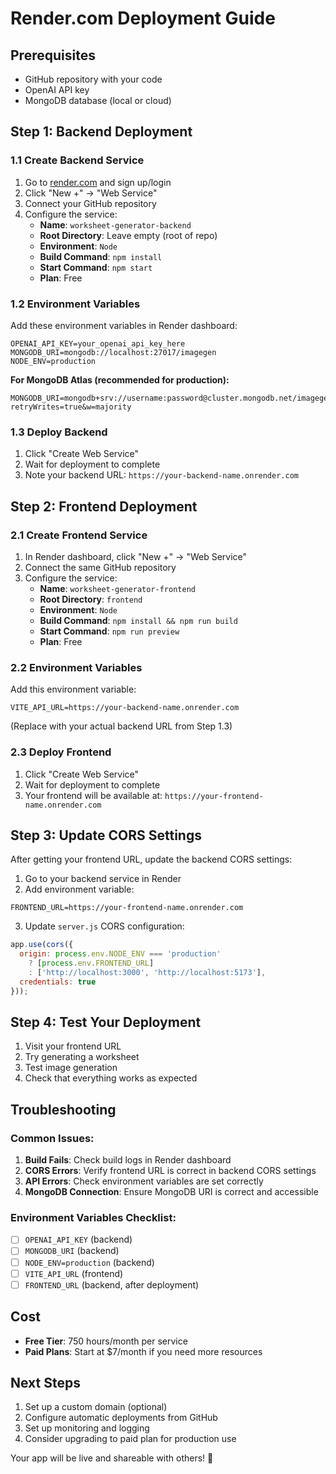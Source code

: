 # Render.com Deployment Guide

## Prerequisites
- GitHub repository with your code
- OpenAI API key
- MongoDB database (local or cloud)

## Step 1: Backend Deployment

### 1.1 Create Backend Service
1. Go to [render.com](https://render.com) and sign up/login
2. Click "New +" → "Web Service"
3. Connect your GitHub repository
4. Configure the service:
   - **Name**: `worksheet-generator-backend`
   - **Root Directory**: Leave empty (root of repo)
   - **Environment**: `Node`
   - **Build Command**: `npm install`
   - **Start Command**: `npm start`
   - **Plan**: Free

### 1.2 Environment Variables
Add these environment variables in Render dashboard:
```
OPENAI_API_KEY=your_openai_api_key_here
MONGODB_URI=mongodb://localhost:27017/imagegen
NODE_ENV=production
```

**For MongoDB Atlas (recommended for production):**
```
MONGODB_URI=mongodb+srv://username:password@cluster.mongodb.net/imagegen?retryWrites=true&w=majority
```

### 1.3 Deploy Backend
1. Click "Create Web Service"
2. Wait for deployment to complete
3. Note your backend URL: `https://your-backend-name.onrender.com`

## Step 2: Frontend Deployment

### 2.1 Create Frontend Service
1. In Render dashboard, click "New +" → "Web Service"
2. Connect the same GitHub repository
3. Configure the service:
   - **Name**: `worksheet-generator-frontend`
   - **Root Directory**: `frontend`
   - **Environment**: `Node`
   - **Build Command**: `npm install && npm run build`
   - **Start Command**: `npm run preview`
   - **Plan**: Free

### 2.2 Environment Variables
Add this environment variable:
```
VITE_API_URL=https://your-backend-name.onrender.com
```
(Replace with your actual backend URL from Step 1.3)

### 2.3 Deploy Frontend
1. Click "Create Web Service"
2. Wait for deployment to complete
3. Your frontend will be available at: `https://your-frontend-name.onrender.com`

## Step 3: Update CORS Settings

After getting your frontend URL, update the backend CORS settings:

1. Go to your backend service in Render
2. Add environment variable:
```
FRONTEND_URL=https://your-frontend-name.onrender.com
```

3. Update `server.js` CORS configuration:
```javascript
app.use(cors({
  origin: process.env.NODE_ENV === 'production' 
    ? [process.env.FRONTEND_URL]
    : ['http://localhost:3000', 'http://localhost:5173'],
  credentials: true
}));
```

## Step 4: Test Your Deployment

1. Visit your frontend URL
2. Try generating a worksheet
3. Test image generation
4. Check that everything works as expected

## Troubleshooting

### Common Issues:

1. **Build Fails**: Check build logs in Render dashboard
2. **CORS Errors**: Verify frontend URL is correct in backend CORS settings
3. **API Errors**: Check environment variables are set correctly
4. **MongoDB Connection**: Ensure MongoDB URI is correct and accessible

### Environment Variables Checklist:
- [ ] `OPENAI_API_KEY` (backend)
- [ ] `MONGODB_URI` (backend)
- [ ] `NODE_ENV=production` (backend)
- [ ] `VITE_API_URL` (frontend)
- [ ] `FRONTEND_URL` (backend, after deployment)

## Cost
- **Free Tier**: 750 hours/month per service
- **Paid Plans**: Start at $7/month if you need more resources

## Next Steps
1. Set up a custom domain (optional)
2. Configure automatic deployments from GitHub
3. Set up monitoring and logging
4. Consider upgrading to paid plan for production use

Your app will be live and shareable with others! 🚀 